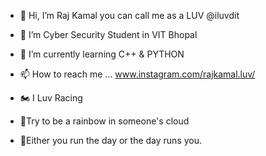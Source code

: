 - 👋 Hi, I’m Raj Kamal you can call me as a LUV @iluvdit
- 👀 I’m Cyber Security Student in VIT Bhopal
- 🌱 I’m currently learning C++ & PYTHON
- 📫 How to reach me ...
     www.instagram.com/rajkamal.luv/

- 🏍 I Luv Racing
- 🌈Try to be a rainbow in someone's cloud
- 📅Either you run the day or the day runs you.
